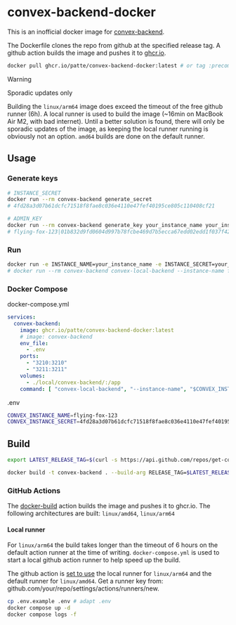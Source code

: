 # convex-backend-docker

This is an inofficial docker image for [convex-backend](https://github.com/get-convex/convex-backend).

The Dockerfile clones the repo from github at the specified release tag. A github action builds the image and pushes it to [ghcr.io](https://github.com/patte/convex-backend-docker/pkgs/container/convex-backend-docker).


```bash
docker pull ghcr.io/patte/convex-backend-docker:latest # or tag :precompiled-2024-09-02-64b5093
```

> [!WARNING]
> Sporadic updates only
> 
> Building the `linux/arm64` image does exceed the timeout of the free github runner (6h). A local runner is used to build the image (~16min on MacBook Air M2, with bad internet). Until a better solution is found, there will only be sporadic updates of the image, as keeping the local runner running is obviously not an option.
> `amd64` builds are done on the default runner.


## Usage

### Generate keys
    
```bash
# INSTANCE_SECRET
docker run --rm convex-backend generate_secret
# 4fd28a3d07b61dcfc71518f8fae8c036e4110e47fef40195ce805c110408cf21

# ADMIN_KEY
docker run --rm convex-backend generate_key your_instance_name your_instance_secret
# flying-fox-123|01b832d9fd0604d997b78fcbe469d7b5ecca67edd02edd1f037f42a58275b556c74ad32fb72af4a17d5bbd01dcd86c3bc5
```

### Run
```bash
docker run -e INSTANCE_NAME=your_instance_name -e INSTANCE_SECRET=your_instance_secret convex-local-backend
# docker run --rm convex-backend convex-local-backend --instance-name flying-fox-123 --instance-secret 4fd28a3d07b61dcfc71518f8fae8c036e4110e47fef40195ce805c110408cf21
```

### Docker Compose
docker-compose.yml
```yaml
services:
  convex-backend:
    image: ghcr.io/patte/convex-backend-docker:latest
    # image: convex-backend
    env_file:
      - .env
    ports:
      - "3210:3210"
      - "3211:3211"
    volumes:
      - ./local/convex-backend/:/app
    command: [ "convex-local-backend", "--instance-name", "$CONVEX_INSTANCE_NAME", "--instance-secret", "$CONVEX_INSTANCE_SECRET" ]
```

.env
```bash
CONVEX_INSTANCE_NAME=flying-fox-123
CONVEX_INSTANCE_SECRET=4fd28a3d07b61dcfc71518f8fae8c036e4110e47fef40195ce805c110408cf21
```

## Build

```bash
export LATEST_RELEASE_TAG=$(curl -s https://api.github.com/repos/get-convex/convex-backend/releases/latest | grep "tag_name" | cut -d\" -f4) && echo $LATEST_RELEASE_TAG

docker build -t convex-backend . --build-arg RELEASE_TAG=$LATEST_RELEASE_TAG
```


### GitHub Actions
The [docker-build](.github/workflows/docker-build.yml) action builds the image and pushes it to ghcr.io.
The following architectures are built: `linux/amd64`, `linux/arm64`

#### Local runner
For `linux/arm64` the build takes longer than the timeout of 6 hours on the default action runner at the time of writing. `docker-compose.yml` is used to start a local github action runner to help speed up the build.

The github action is [set to use](.github/workflows/docker-build.ymlL24) the local runner for `linux/arm64` and the default runner for `linux/amd64`. Get a runner key from: github.com/your/repo/settings/actions/runners/new.

```bash
cp .env.example .env # adapt .env
docker compose up -d
docker compose logs -f
```